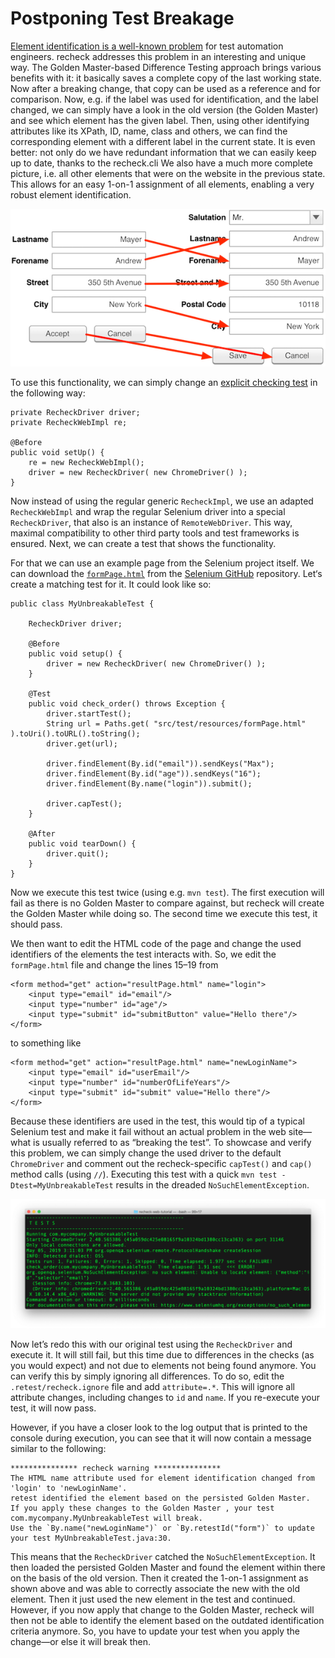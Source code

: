 # Postponing Test Breakage

[Element identification is a well-known problem](element-identification-problem.md) for test automation engineers. recheck addresses this problem in an interesting and unique way. The Golden Master-based Difference Testing approach brings various benefits with it: it basically saves a complete copy of the last working state. Now after a breaking change, that copy can be used as a reference and for comparison. Now, e.g. if the label was used for identification, and the label changed, we can simply have a look in the old version (the Golden Master) and see which element has the given label. Then, using other identifying attributes like its XPath, ID, name, class and others, we can find the corresponding element with a different label in the current state. It is even better: not only do we have redundant information that we can easily keep up to date, thanks to the recheck.cli We also have a much more complete picture, i.e. all other elements that were on the website in the previous state. This allows for an easy 1-on-1 assignment of all elements, enabling a very robust element identification.

![1-to-1 assignment of elements](1-to-1-assignment.png)

To use this functionality, we can simply change an [explicit checking test](tutorial/explicit-checks.md) in the following way:

```
private RecheckDriver driver;
private RecheckWebImpl re;

@Before
public void setUp() {
	re = new RecheckWebImpl();
	driver = new RecheckDriver( new ChromeDriver() );
}
```

Now instead of using the regular generic `RecheckImpl`, we use an adapted `RecheckWebImpl` and wrap the regular Selenium driver into a special `RecheckDriver`, that also is an instance of `RemoteWebDriver`. This way, maximal compatibility to other third party tools and test frameworks is ensured. Next, we can create a test that shows the functionality.

For that we can use an example page from the Selenium project itself. We can download the [`formPage.html`](https://github.com/SeleniumHQ/selenium/blob/master/common/src/web/formPage.html) from the [Selenium GitHub](https://github.com/SeleniumHQ/selenium) repository. Let‘s create a matching test for it. It could look like so:

```
public class MyUnbreakableTest {

	RecheckDriver driver;

	@Before
	public void setup() {
		driver = new RecheckDriver( new ChromeDriver() );
	}

	@Test
	public void check_order() throws Exception {
		driver.startTest();
		String url = Paths.get( "src/test/resources/formPage.html" ).toUri().toURL().toString();
		driver.get(url);

		driver.findElement(By.id("email")).sendKeys("Max");
		driver.findElement(By.id("age")).sendKeys("16");
		driver.findElement(By.name("login")).submit();

		driver.capTest();
	}

	@After
	public void tearDown() {
		driver.quit();
	}
}
```

Now we execute this test twice (using e.g. `mvn test`). The first execution will fail as there is no Golden Master to compare against, but recheck will create the Golden Master while doing so. The second time we execute this test, it should pass.

We then want to edit the HTML code of the page and change the used identifiers of the elements the test interacts with. So, we edit the `formPage.html` file and change the lines 15–19 from

```
<form method="get" action="resultPage.html" name="login">
    <input type="email" id="email"/>
    <input type="number" id="age"/>
    <input type="submit" id="submitButton" value="Hello there"/>
</form>
```

to something like 

```
<form method="get" action="resultPage.html" name="newLoginName">
    <input type="email" id="userEmail"/>
    <input type="number" id="numberOfLifeYears"/>
    <input type="submit" id="submit" value="Hello there"/>
</form>
```

Because these identifiers are used in the test, this would tip of a typical Selenium test and make it fail without an actual problem in the web site—what is usually referred to as “breaking the test”. To showcase and verify this problem, we can simply change the used driver to the default `ChromeDriver` and comment out the recheck-specific `capTest()` and `cap()` method calls (using `//`). Executing this test with a quick `mvn test -Dtest=MyUnbreakableTest` results in the dreaded `NoSuchElementException`.

![NoSuchElementException](NoSuchElementException.png)

Now let’s redo this with our original test using the `RecheckDriver` and execute it. It will still fail, but this time due to differences in the checks (as you would expect) and not due to elements not being found anymore. You can verify this by simply ignoring all differences. To do so, edit the `.retest/recheck.ignore` file and add `attribute=.*`. This will ignore all attribute changes, including changes to `id` and `name`. If you re-execute your test, it will now pass.

However, if you have a closer look to the log output that is printed to the console during execution, you can see that it will now contain a message similar to the following:

```
*************** recheck warning ***************
The HTML name attribute used for element identification changed from 'login' to 'newLoginName'.
retest identified the element based on the persisted Golden Master.
If you apply these changes to the Golden Master , your test com.mycompany.MyUnbreakableTest will break.
Use the `By.name("newLoginName")` or `By.retestId("form")` to update your test MyUnbreakableTest.java:30.
```

This means that the `RecheckDriver` catched the `NoSuchElementException`. It then loaded the persisted Golden Master and found the element within there on the basis of the old version. Then it created the 1-on-1 assignment as shown above and was able to correctly associate the new with the old element. Then it just used the new element in the test and continued. However, if you now apply that change to the Golden Master, recheck will then not be able to identify the element based on the outdated identification criteria anymore. So, you have to update your test when you apply the change—or else it will break then.
